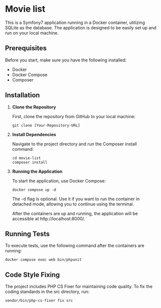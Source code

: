 # Movie list

This is a Symfony7 application running in a Docker container, utilizing SQLite as the database. The application is designed to be easily set up and run on your local machine.

## Prerequisites

Before you start, make sure you have the following installed:
- Docker
- Docker Compose
- Composer

## Installation

1. **Clone the Repository**

   First, clone the repository from GitHub to your local machine:

   ```console
   git clone [Your-Repository-URL]
    ```

2. **Install Dependencies**

    Navigate to the project directory and run the Composer install command:

    ```console
    cd movie-list
    composer install
    ```

2. **Running the Application**

    To start the application, use Docker Compose:

    ```console
    docker compose up -d
    ```
    The -d flag is optional. Use it if you want to run the container in detached mode, allowing you to continue using the terminal.

    After the containers are up and running, the application will be accessible at http://localhost:8000/.

## Running Tests
To execute tests, use the following command after the containers are running:

```console
docker compose exec web bin/phpunit
```

## Code Style Fixing
The project includes PHP CS Fixer for maintaining code quality. To fix the coding standards in the src directory, run:
```console
vendor/bin/php-cs-fixer fix src
```